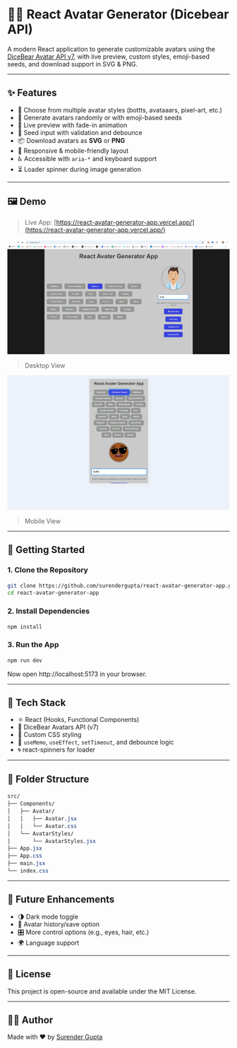 # 🧑‍🎨 React Avatar Generator (Dicebear API)

A modern React application to generate customizable avatars using the [DiceBear Avatar API v7](https://www.dicebear.com/), with live preview, custom styles, emoji-based seeds, and download support in SVG & PNG.

---

## ✨ Features

- 🎨 Choose from multiple avatar styles (bottts, avataaars, pixel-art, etc.)
- 🔁 Generate avatars randomly or with emoji-based seeds
- 🎯 Live preview with fade-in animation
- 🧪 Seed input with validation and debounce
- 📦 Download avatars as **SVG** or **PNG**
- 📱 Responsive & mobile-friendly layout
- ♿ Accessible with `aria-*` and keyboard support
- ⏳ Loader spinner during image generation

---

## 🖼️ Demo

> Live App: [https://react-avatar-generator-app.vercel.app/](https://react-avatar-generator-app.vercel.app/)

![Avatar Generator Screenshot Desktop](./public/screenshots/avatar-desktop.png)

> Desktop View

![Avatar Generator Screenshot Mobile](./public/screenshots/avatar-mobile.png)

> Mobile View

---

## 🚀 Getting Started

### 1. Clone the Repository

```bash
git clone https://github.com/surendergupta/react-avatar-generator-app.git
cd react-avatar-generator-app
```

### 2. Install Dependencies

```bash
npm install
```

### 3. Run the App

```bash
npm run dev

```
Now open http://localhost:5173 in your browser.

---

## 🧰 Tech Stack
- ⚛️ React (Hooks, Functional Components)
- 🎨 DiceBear Avatars API (v7)
- 💅 Custom CSS styling
- 🔁 `useMemo`, `useEffect`, `setTimeout`, and debounce logic
- 🌀 react-spinners for loader

---

## 📁 Folder Structure
```css
src/
├── Components/
│   ├── Avatar/
│   │   ├── Avatar.jsx
│   │   └── Avatar.css
│   └── AvatarStyles/
│       └── AvatarStyles.jsx
├── App.jsx
├── App.css
├── main.jsx
└── index.css

```

---

## 📌 Future Enhancements
- 🌗 Dark mode toggle
- 🧠 Avatar history/save option
- 🎛️ More control options (e.g., eyes, hair, etc.)
- 🌍 Language support

---

## 📜 License
This project is open-source and available under the MIT License.

---

## 👨‍💻 Author
Made with ❤️ by [Surender Gupta](https://www.linkedin.com/in/surender-gupta/)